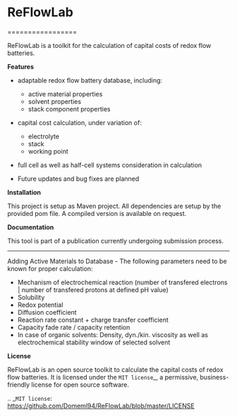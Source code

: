 # ReFlowLab

=================



ReFlowLab is a toolkit for the calculation of capital costs of redox flow batteries. 


**Features**

- adaptable redox flow battery database, including:
	- active material properties
	- solvent properties
	- stack component properties
- capital cost calculation, under variation of: 
	- electrolyte
	- stack
	- working point
- full cell as well as half-cell systems consideration in calculation

- Future updates and bug fixes are planned




**Installation**

This project is setup as Maven project. All dependencies are setup by the provided pom file. A compiled version is available on request.



**Documentation**

This tool is part of a publication currently undergoing submission process.
___
 
 
Adding Active Materials to Database - The following parameters need to be known for proper calculation:
- Mechanism of electrochemical reaction (number of transfered electrons | number of transfered protons at defined pH value)
- Solubility
- Redox potential
- Diffusion coefficient
- Reaction rate constant + charge transfer coefficient
- Capacity fade rate / capacity retention
- In case of organic solvents: Density, dyn./kin. viscosity as well as electrochemical stability window of selected solvent



**License**

ReFlowLab is an open source toolkit to calculate the capital costs of redox flow batteries. It is licensed under the `MIT license`_, a permissive, business-friendly license for open source
software.

.. _`MIT license`: https://github.com/Domeml94/ReFlowLab/blob/master/LICENSE